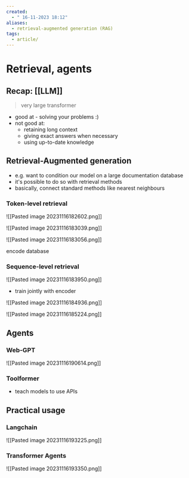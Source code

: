 ```yaml
---
created:
  - " 16-11-2023 18:12"
aliases: 
  - retrieval-augmented generation (RAG)
tags:
  - article/
---
```


# Retrieval, agents

## Recap: [[LLM]]
> very large transformer

- good at - solving your problems :)
- not good at:
	- retaining long context
	- giving exact answers when necessary
	- using up-to-date knowledge


## Retrieval-Augmented generation
- e.g. want to condition our model on a large documentation database
- it's possible to do so with retrieval methods
- basically, connect standard methods like nearest neighbours


### Token-level retrieval

![[Pasted image 20231116182602.png]]


![[Pasted image 20231116183039.png]]

![[Pasted image 20231116183056.png]]

encode database

### Sequence-level retrieval
![[Pasted image 20231116183950.png]]
- train jointly with encoder

![[Pasted image 20231116184936.png]]

![[Pasted image 20231116185224.png]]


## Agents

### Web-GPT
![[Pasted image 20231116190614.png]]

### Toolformer
- teach models to use APIs

## Practical usage

### Langchain

![[Pasted image 20231116193225.png]]

### Transformer Agents
![[Pasted image 20231116193350.png]]

